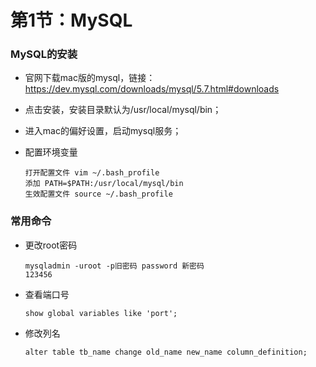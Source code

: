 # 第1节：MySQL



### MySQL的安装

+ 官网下载mac版的mysql，链接：https://dev.mysql.com/downloads/mysql/5.7.html#downloads

+ 点击安装，安装目录默认为/usr/local/mysql/bin；

+ 进入mac的偏好设置，启动mysql服务；

+ 配置环境变量

  ```shell
  打开配置文件 vim ~/.bash_profile
  添加 PATH=$PATH:/usr/local/mysql/bin
  生效配置文件 source ~/.bash_profile
  ```

### 常用命令

+ 更改root密码

  ```mysql
  mysqladmin -uroot -p旧密码 password 新密码
  123456
  ```

+ 查看端口号

  ```
  show global variables like 'port';
  ```

+ 修改列名

  ```
  alter table tb_name change old_name new_name column_definition;
  ```

  
